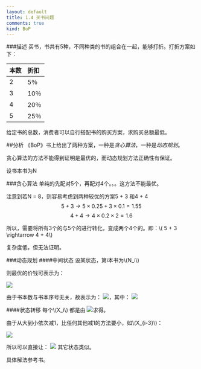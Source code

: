 ```yaml
---
layout: default
title: 1.4 买书问题
comments: true
kind: BoP
---
```


###描述
买书，书共有5种，不同种类的书的组合在一起，能够打折。打折方案如下：

| 本数 | 折扣 |
| ---- |:----|
| 2 | 5％ |
| 3 | 10％ |
| 4 | 20％ |
| 5 | 25％ |

给定书的总数，消费者可以自行搭配书的购买方案，求购买总额最低。

##分析
《BoP》书上给出了两种方案，一种是*贪心算法*，一种是*动态规划*。

贪心算法的方法不能得到证明是最优的，而动态规划方法正确性有保证。

设书本书为N

###贪心算法
单纯的先配对5个，再配对4个。。。这方法不能最优。

注意到若N = 8，则容易考虑到两种较优的方案5 + 3 和4 + 4
$$5 + 3 \rightarrow  5 \times  0.25 + 3 \times  0.1 = 1.55$$
$$4 + 4 \rightarrow  4 \times  0.2 \times  2 = 1.6 $$

所以，需要将所有3个的与5个的进行转化，变成两个4个的。即：\\\( 5 + 3 \rightarrow  4 + 4\\\)

复杂度低，但无法证明。

###动态规划
####中间状态
设某状态，第i本书为\\\(N_i\\\)

则最优的价钱可表示为：

<img src="http://www.forkosh.com/mathtex.cgi? X_i = \left ({N_1},{N_2},{N_3},{N_4},{N_5} \right ) ">

由于书本数与书本序号无关，故表示为：
<img src="http://www.forkosh.com/mathtex.cgi? X_i = \left(Y_1, Y_2, Y_3, Y_4, Y_5\right)">，其中：
<img src="http://www.forkosh.com/mathtex.cgi? Y_1 \geq Y_2 \geq Y_3 \geq Y_4 \geq Y_5"><br>

####状态转移
每个\\\(X_i\\\)
都是由 <img src="http://www.forkosh.com/mathtex.cgi? X_{i-1}, X_{i-2}, X_{i-3}, X_{i-4}">求得。

由于从大到小依次减1，比任何其他减1的方法要小，如\\\(X_{i-3}\\\)：

<img src="http://www.forkosh.com/mathtex.cgi? \left(Y_1 - 1, Y_2 - 1, Y_3 - 1, Y_4, Y_5\right) \leq \left(Y_1, Y_2 - 1, Y_3 - 1, Y_4, Y_5 - 1\right)">

所以可以直接让：
<img src="http://www.forkosh.com/mathtex.cgi? X_{i-3} = \left(Y_1 - 1, Y_2 - 1, Y_3 - 1, Y_4 - 1, Y_5\right)">
其它状态类似。

具体解法参考书。






